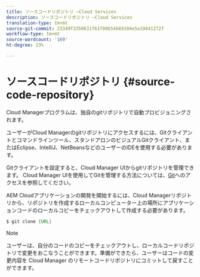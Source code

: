 ```yaml
---
title: ソースコードリポジトリ —Cloud Services
description: ソースコードリポジトリ —Cloud Services
translation-type: tm+mt
source-git-commit: 23349f3350631f61f80b54b69104e5a19841272f
workflow-type: tm+mt
source-wordcount: '169'
ht-degree: 23%

---
```



# ソースコードリポジトリ {#source-code-repository}

Cloud Managerプログラムは、独自のgitリポジトリで自動プロビジョニングされます。

ユーザーがCloud Managerのgitリポジトリにアクセスするには、Gitクライアントとコマンドラインツール、スタンドアロンのビジュアルGitクライアント、またはEclipse、IntelliJ、NetBeansなどのユーザーのIDEを使用する必要があります。

Gitクライアントを設定すると、Cloud Manager UIからgitリポジトリを管理できます。 Cloud Manager UIを使用してGitを管理する方法については、[Git](/help/implementing/cloud-manager/accessing-git.md)へのアクセスを参照してください。

AEM Cloudアプリケーションの開発を開始するには、Cloud Managerリポジトリから、リポジトリを作成するローカルコンピューター上の場所にアプリケーションコードのローカルコピーをチェックアウトして作成する必要があります。

```java
$ git clone {URL}
```

>[!NOTE]
>
>ユーザーは、自分のコードのコピーをチェックアウトし、ローカルコードリポジトリで変更をおこなうことができます。準備ができたら、ユーザーはコードの変更内容を Cloud Manager のリモートコードリポジトリにコミットして戻すことができます。
